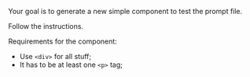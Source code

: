 Your goal is to generate a new simple component to test the prompt file.

Follow the instructions.

Requirements for the component:

- Use `<div>` for all stuff;
- It has to be at least one `<p>` tag;
